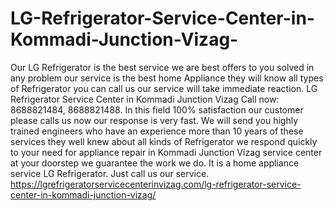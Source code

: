 # LG-Refrigerator-Service-Center-in-Kommadi-Junction-Vizag-
Our LG Refrigerator is the best service we are best offers to you solved in any problem our service is the best home Appliance they will know all types of Refrigerator you can call us our service will take immediate reaction. LG Refrigerator Service Center in Kommadi Junction Vizag Call now: 8688821484, 8688821488.  In this field 100% satisfaction our customer please calls us now our response is very fast. We will send you highly trained engineers who have an experience more than 10 years of these services they well knew about all kinds of Refrigerator we respond quickly to your need for appliance repair in Kommadi Junction Vizag service center at your doorstep we guarantee the work we do. It is a home appliance service LG Refrigerator. Just call us our service.   https://lgrefrigeratorservicecenterinvizag.com/lg-refrigerator-service-center-in-kommadi-junction-vizag/
